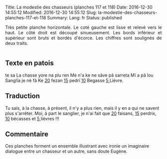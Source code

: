 Title: La modestie des chasseurs (planches 117 et 118)
Date: 2016-12-30 14:55:12
Modified: 2016-12-30 14:55:12
Slug: la-modestie-des-chasseurs-planches-117-et-118
Summary: 
Lang: fr
Status: published

<p style="text-align:justify;">Très petite planche horizontale. Le coté gauche est lisse et relevé vers le haut. Le côté droit est découpé sinueusement. Les bords inférieur et supérieur sont bruts et bordés d'écorce. Les chiffres sont soulignés de deux traits.</p>

<figure class="image-block" style="float: left;">
  <img alt="" src="{static}/images/planche_117.png">
  <figcaption style="max-width: 550px"></figcaption>
</figure>

<figure class="image-block" style="float: center;">
  <img alt="" src="{static}/images/planche_118.png">
  <figcaption style="max-width: 550px"></figcaption>
</figure>

## Texte en patois
te sa La chasse yore na plu ren    Mè n'a ke ne sâve pâ sarreta  Mï a pâ lou Sanglïa je nè fâ Ke <u>20</u> fezan <u>15</u> pedrï  <u>10</u> Begasse <u>5 </u> Lïévre.

## Traduction
Tu sais, à la chasse, à présent, il n'y a plus rien, mais il y en a qui ne savent plus s'arrêter. Moi, à part le sanglier, je n'ai fait que <u>20</u> faisans, <u>15</u>  perdrix, <u>10</u> bécasses et <u>5 </u> lièvres !!!

## Commentaire
Ces planches forment un ensemble illustrant avec ironie un imaginaire dialogue entre un chasseur et un autre, sans doute Eugène.









